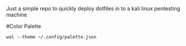 Just a simple repo to quickly deploy dotfiles in to a kali linux pentesting machine


#Color Palette
```
wal --theme ~/.config/palette.json  
```
